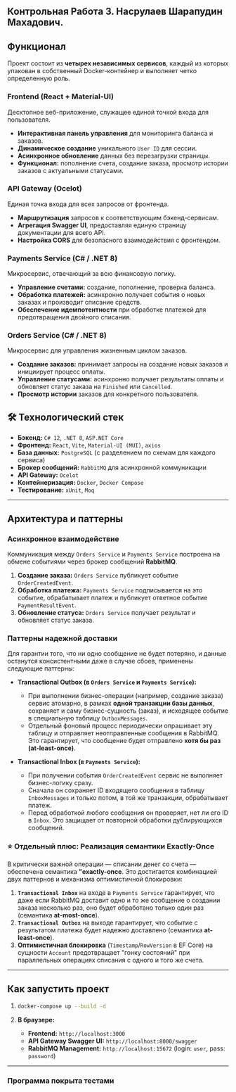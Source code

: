 Контрольная Работа 3. Насрулаев Шарапудин Махадович.
---

## Функционал

Проект состоит из **четырех независимых сервисов**, каждый из которых упакован в собственный Docker-контейнер и выполняет четко определенную роль.


### Frontend (React + Material-UI)
Десктопное веб-приложение, служащее единой точкой входа для пользователя.
- **Интерактивная панель управления** для мониторинга баланса и заказов.
- **Динамическое создание** уникального `User ID` для сессии.
- **Асинхронное обновление** данных без перезагрузки страницы.
- **Функционал:** пополнение счета, создание заказа, просмотр истории заказов с актуальными статусами.

### API Gateway (Ocelot)
Единая точка входа для всех запросов от фронтенда.
- **Маршрутизация** запросов к соответствующим бэкенд-сервисам.
- **Агрегация Swagger UI**, предоставляя единую страницу документации для всего API.
- **Настройка CORS** для безопасного взаимодействия с фронтендом.

### Payments Service (C# / .NET 8)
Микросервис, отвечающий за всю финансовую логику.
- **Управление счетами:** создание, пополнение, проверка баланса.
- **Обработка платежей:** асинхронно получает события о новых заказах и производит списание средств.
- **Обеспечение идемпотентности** при обработке платежей для предотвращения двойного списания.

### Orders Service (C# / .NET 8)
Микросервис для управления жизненным циклом заказов.
- **Создание заказов:** принимает запросы на создание новых заказов и инициирует процесс оплаты.
- **Управление статусами:** асинхронно получает результаты оплаты и обновляет статус заказа на `Finished` или `Cancelled`.
- **Просмотр истории** заказов для конкретного пользователя.

## 🛠️ Технологический стек

- **Бэкенд:** `C# 12`, `.NET 8`, `ASP.NET Core`
- **Фронтенд:** `React`, `Vite`, `Material-UI (MUI)`, `axios`
- **База данных:** `PostgreSQL` (с разделением по схемам для каждого сервиса)
- **Брокер сообщений:** `RabbitMQ` для асинхронной коммуникации
- **API Gateway:** `Ocelot`
- **Контейнеризация:** `Docker`, `Docker Compose`
- **Тестирование:** `xUnit`, `Moq`

---

##  Архитектура и паттерны

### Асинхронное взаимодействие

Коммуникация между `Orders Service` и `Payments Service` построена на обмене событиями через брокер сообщений **RabbitMQ**. 

1.  **Создание заказа:** `Orders Service` публикует событие `OrderCreatedEvent`.
2.  **Обработка платежа:** `Payments Service` подписывается на это событие, обрабатывает платеж и публикует ответное событие `PaymentResultEvent`.
3.  **Обновление статуса:** `Orders Service` получает результат и обновляет статус заказа.

### Паттерны надежной доставки

Для гарантии того, что ни одно сообщение не будет потеряно, и данные останутся консистентными даже в случае сбоев, применены следующие паттерны:

- **Transactional Outbox (в `Orders Service` и `Payments Service`):**
  - При выполнении бизнес-операции (например, создание заказа) сервис атомарно, в рамках **одной транзакции базы данных**, сохраняет и саму бизнес-сущность (заказ), и исходящее событие в специальную таблицу `OutboxMessages`.
  - Отдельный фоновый процесс периодически опрашивает эту таблицу и отправляет неотправленные сообщения в RabbitMQ. Это гарантирует, что сообщение будет отправлено **хотя бы раз (at-least-once)**.

- **Transactional Inbox (в `Payments Service`):**
  - При получении события `OrderCreatedEvent` сервис не выполняет бизнес-логику сразу.
  - Сначала он сохраняет ID входящего сообщения в таблицу `InboxMessages` и только потом, в той же транзакции, обрабатывает платеж.
  - Перед обработкой любого сообщения он проверяет, нет ли его ID в `Inbox`. Это защищает от повторной обработки дублирующихся сообщений.

### ⭐ Отдельный плюс: Реализация семантики Exactly-Once

В критически важной операции — списании денег со счета — обеспечена семантика **"exactly-once**. Это достигается комбинацией двух паттернов и механизма оптимистичной блокировки:

1.  **`Transactional Inbox`** на входе в `Payments Service` гарантирует, что даже если RabbitMQ доставит одно и то же сообщение о создании заказа несколько раз, оно будет обработано только один раз (семантика **at-most-once**).
2.  **`Transactional Outbox`** на выходе гарантирует, что событие с результатом платежа будет надежно доставлено (семантика **at-least-once**).
3.  **Оптимистичная блокировка** (`Timestamp`/`RowVersion` в EF Core) на сущности `Account` предотвращает "гонку состояний" при параллельных операциях списания с одного и того же счета.

---

## Как запустить проект

1.
    ```bash
    docker-compose up --build -d
    ```

2.  **В браузере:**
    - **Frontend:** `http://localhost:3000`
    - **API Gateway Swagger UI:** `http://localhost:8000/swagger`
    - **RabbitMQ Management:** `http://localhost:15672` (login: `user`, pass: `password`)

---

### Программа покрыта тестами

